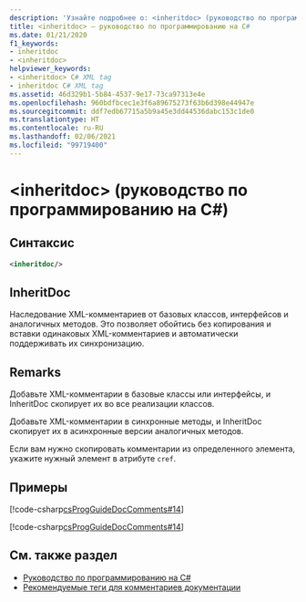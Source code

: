 ```yaml
---
description: 'Узнайте подробнее о: <inheritdoc> (руководство по программированию на C#)'
title: <inheritdoc> — руководство по программированию на C#
ms.date: 01/21/2020
f1_keywords:
- inheritdoc
- <inheritdoc>
helpviewer_keywords:
- <inheritdoc> C# XML tag
- inheritdoc C# XML tag
ms.assetid: 46d329b1-5b84-4537-9e17-73ca97313e4e
ms.openlocfilehash: 960bdfbcec1e3f6a89675273f63b6d398e44947e
ms.sourcegitcommit: ddf7edb67715a5b9a45e3dd44536dabc153c1de0
ms.translationtype: HT
ms.contentlocale: ru-RU
ms.lasthandoff: 02/06/2021
ms.locfileid: "99719400"
---
```

# <a name="inheritdoc-c-programming-guide"></a>\<inheritdoc> (руководство по программированию на C#)

## <a name="syntax"></a>Синтаксис  
  
```xml  
<inheritdoc/>
```  

## <a name="inheritdoc"></a>InheritDoc

Наследование XML-комментариев от базовых классов, интерфейсов и аналогичных методов. Это позволяет обойтись без копирования и вставки одинаковых XML-комментариев и автоматически поддерживать их синхронизацию.
  
## <a name="remarks"></a>Remarks  

Добавьте XML-комментарии в базовые классы или интерфейсы, и InheritDoc скопирует их во все реализации классов.

Добавьте XML-комментарии в синхронные методы, и InheritDoc скопирует их в асинхронные версии аналогичных методов.  

Если вам нужно скопировать комментарии из определенного элемента, укажите нужный элемент в атрибуте `cref`.
  
## <a name="examples"></a>Примеры

[!code-csharp[csProgGuideDocComments#14](~/samples/snippets/csharp/VS_Snippets_VBCSharp/csProgGuideDocComments/CS/DocComments.cs#16)]  

[!code-csharp[csProgGuideDocComments#14](~/samples/snippets/csharp/VS_Snippets_VBCSharp/csProgGuideDocComments/CS/DocComments.cs#17)]  

## <a name="see-also"></a>См. также раздел

- [Руководство по программированию на C#](../index.md)
- [Рекомендуемые теги для комментариев документации](./recommended-tags-for-documentation-comments.md)
